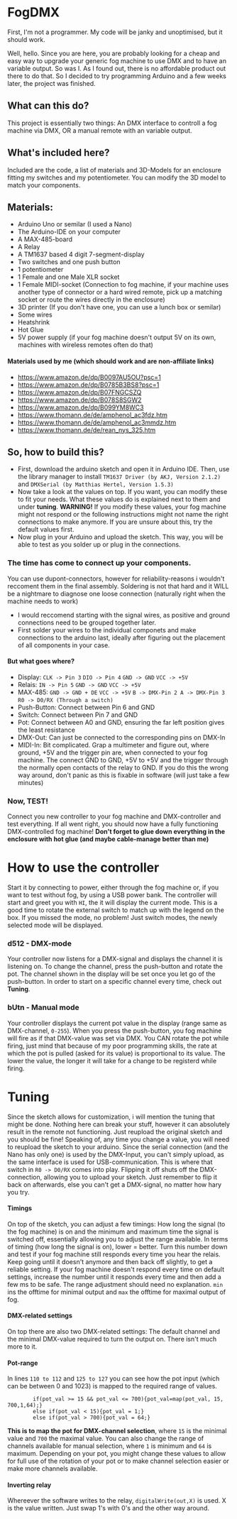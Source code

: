 # FogDMX
First, I'm not a programmer. My code will be janky and unoptimised, but it should work.

Well, hello. Since you are here, you are probably looking for a cheap and easy way to upgrade your generic fog machine to use DMX and to have an variable output. So was I. As I found out, there is no affordable product out there to do that. So I decided to try programming Arduino and a few weeks later, the project was finished.


## What can this do?
This project is essentially two things: An DMX interface to controll a fog machine via DMX, OR a manual remote with an variable output.




## What's included here?
Included are the code, a list of materials and 3D-Models for an enclosure fitting my switches and my potentiometer. You can modify the 3D model to match your components.



## Materials:
- Arduino Uno or semilar (I used a Nano)
- The Arduino-IDE on your computer
- A MAX-485-board
- A Relay
- A TM1637 based 4 digit 7-segment-display
- Two switches and one push button
- 1 potentiometer
- 1 Female and one Male XLR socket
- 1 Female MIDI-socket (Connection to fog machine, if your machine uses another type of connector or a hard wired remote, pick up a matching socket or route the wires directly in the enclosure)
- 3D printer (If you don't have one, you can use a lunch box or semilar)
- Some wires
- Heatshrink
- Hot Glue
- 5V power supply (if your fog machine doesn't output 5V on its own, machines with wireless remotes often do that)


#### Materials used by me (which should work and are non-affiliate links)
- https://www.amazon.de/dp/B0097AU5OU?psc=1
- https://www.amazon.de/dp/B0785B3BS8?psc=1
- https://www.amazon.de/dp/B07FNGCSZQ
- https://www.amazon.de/dp/B078S8SGW2
- https://www.amazon.de/dp/B099YM8WC3
- https://www.thomann.de/de/amphenol_ac3fdz.htm
- https://www.thomann.de/de/amphenol_ac3mmdz.htm
- https://www.thomann.de/de/rean_nys_325.htm



## So, how to build this?
- First, download the arduino sketch and open it in Arduino IDE. Then, use the library manager to install `TM1637 Driver (by AKJ, Version 2.1.2)` and `DMXSerial (by Matthias Hertel, Version 1.5.3)`
- Now take a look at the values on top. If you want, you can modify these to fit your needs. What these values do is explained next to them and under **tuning**. **WARNING!** If you modify these values, your fog machine might not respond or the following instructions might not name the right connections to make anymore. If you are unsure about this, try the default values first.
- Now plug in your Arduino and upload the sketch. This way, you will be able to test as you solder up or plug in the connections.


### The time has come to connect up your components.
You can use dupont-connectors, however for reliability-reasons i wouldn't reccoment them in the final assembly. Soldering is not that hard and it WILL be a nightmare to diagnose one loose connection (naturally right when the machine needs to work)

- I would reccomend starting with the signal wires, as positive and ground connections need to be grouped together later.
- First solder your wires to the individual componets and make connections to the arduino last, ideally after figuring out the placement of all components in your case.

#### But what goes where?
- Display: 	`CLK -> Pin 3`		`DIO -> Pin 4`		`GND -> GND`		`VCC -> +5V`
- Relais: 	`IN -> Pin 5`		`GND -> GND`		`VCC -> +5V`
- MAX-485:	`GND -> GND + DE`		  `VCC -> +5V`		`B -> DMX-Pin 2	A -> DMX-Pin 3`	  	`R0 -> D0/RX (Through a switch)`
- Push-Button:	Connect between Pin 6 and GND
- Switch:				Connect between Pin 7 and GND
- Pot:					Connect between A0 and GND, ensuring the far left position gives the least resistance
- DMX-Out: 			Can just be connected to the corresponding pins on DMX-In
- MIDI-In:			Bit complicated. Grap a multimeter and figure out, where ground, +5V and the trigger pin are, when connected to your fog machine. The connect GND to GND, +5V to +5V and the trigger through the normally open contacts of the relay to GND. If you do this the wrong way around, don't panic as this is fixable in software (will just take a few minutes)


### Now, TEST!
Connect you new controller to your fog machine and DMX-controller and test everything. If all went right, you should now have a fully functioning DMX-controlled fog machine!
**Don't forget to glue down everything in the enclosure with hot glue (and maybe cable-manage better than me)**



# How to use the controller
Start it by connecting to power, either through the fog machine or, if you want to test without fog, by using a USB power bank. The controller will start and greet you with `HI`, the it will display the current mode. This is a good time to rotate the external switch to match up with the legend on the box. If you missed the mode, no problem! Just switch modes, the newly selected mode will be displayed.
### d512 - DMX-mode
Your controller now listens for a DMX-signal and displays the channel it is listening on. To change the channel, press the push-button and rotate the pot. The channel shown in the display will be set once you let go of the push-button. In order to start on a specific channel every time, check out **Tuning**.

### bUtn - Manual mode
Your controller displays the current pot value in the display (range same as DMX-channel, `0-255`). When you press the push-button, you fog machine will fire as if that DMX-value was set via DMX. You CAN rotate the pot while firing, just mind that because of my poor programming skills, the rate at which the pot is pulled (asked for its value) is proportional to its value. The lower the value, the longer it will take for a change to be registerd while firing.


# Tuning
Since the sketch allows for customization, i will mention the tuning that might be done. Nothing here can break your stuff, however it can absolutely result in the remote not functioning. Just reupload the original sketch and you should be fine! Speaking of, any time you change a value, you will need to reupload the sketch to your arduino. Since the serial connection (and the Nano has only one) is used by the DMX-Input, you can't simply upload, as the same interface is used for USB-communication. This is where that switch in `R0 -> D0/RX` comes into play. Flipping it off shuts off the DMX-connection, allowing you to upload your sketch. Just remember to flip it back on afterwards, else you can't get a DMX-signal, no matter how hary you try.


#### Timings
On top of the sketch, you can adjust a few timings: How long the signal (to the fog machine) is on and the minimum and maximum time the signal is switched off, essentially allowing you to adjust the range available.
In terms of timing (how long the signal is on), lower = better. Turn this number down and test if your fog machine still responds every time you hear the relais. Keep going until it doesn't anymore and then back off slightly, to get a reliable setting. If your fog machine doesn't respond every time on default settings, increase the number until it responds every time and then add a few ms to be safe.
The range adjustment should need no explanation. `min` ins the offtime for minimal output and `max` the offtime for maximal output of fog.


#### DMX-related settings
On top there are also two DMX-related settings: The default channel and the minimal DMX-value required to turn the output on. There isn't much more to it.


#### Pot-range
In lines `110 to 112` and `125 to 127` you can see how the pot input (which can be between 0 and 1023) is mapped to the required range of values.
```
        if(pot_val >= 15 && pot_val <= 700){pot_val=map(pot_val, 15, 700,1,64);}
        else if(pot_val < 15){pot_val = 1;}
        else if(pot_val > 700){pot_val = 64;}
```
**This is to map the pot for DMX-channel selection**, where `15` is the minimal value and `700` the maximal value. You can also change the range of channels available for manual selection, where `1` is minimum and `64` is maximum. Depending on your pot, you might change these values to allow for full use of the rotation of your pot or to make channel selection easier or make more channels available.


#### Inverting relay
Whereever the software writes to the relay, `digitalWrite(out,X)` is used. X is the value written. Just swap 1's with 0's and the other way around.
